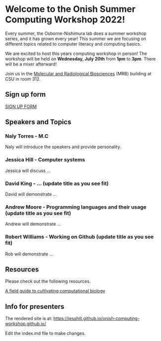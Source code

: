 # Welcome to the Onish Summer Computing Workshop 2022!

Every summer, the Osborne-Nishimura lab does a summer workshop series, and it has grown every year! This summer we are focusing on different topics related to computer literacy and computing basics. 

We are excited to host this years computing workshop in person! The workshop will be held on **Wednesday, July 20th** from **1pm** to **3pm**. There will be a mixer afterward!

Join us in the [Molecular and Radiological Biosciences](https://goo.gl/maps/e9LsEpLVtt4xpX8Z7) (MRB) building at CSU in room 312.

## Sign up form

[SIGN UP FORM](signup.html)

## Speakers and Topics 

### Naly Torres - M.C 

Naly will introduce the speakers and provide personality.

### Jessica Hill - Computer systems 

Jessica will discuss ...

### David King - ... (update title as you see fit)

David will demonstrate ...

### Andrew Moore - Programming languages and their usage (update title as you see fit)

Andrew will demonstrate ...

### Robert Williams - Working on Github (update title as you see fit)

Rob will demonstrate ...

## Resources

Please check out the following resources.

[A field guide to cultivating computational biology](https://journals.plos.org/plosbiology/article?id=10.1371/journal.pbio.3001419)

## Info for presenters

The rendered site is at: https://jesshill.github.io/onish-computing-workshop.github.io/

Edit the index.md file to make changes.
